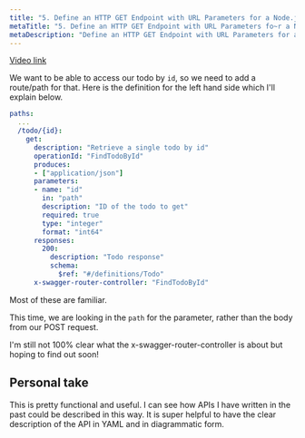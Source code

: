 ```yaml
---
title: "5. Define an HTTP GET Endpoint with URL Parameters for a Node.js Server with Swagger"
metaTitle: "5. Define an HTTP GET Endpoint with URL Parameters fo~r a Node.js Server with Swagger"
metaDescription: "Define an HTTP GET Endpoint with URL Parameters for a Node.js Server with Swagger"
---
```


[Video link](https://egghead.io/lessons/node-js-define-an-http-get-endpoint-with-url-parameters-for-a-node-js-server-with-swagger)

We want to be able to access our todo by `id`, so we need to add a route/path for that. Here is the definition for the left hand side which I'll explain below.

```yaml
paths:
  ...
  /todo/{id}:
    get:
      description: "Retrieve a single todo by id"
      operationId: "FindTodoById"
      produces:
      - ["application/json"]
      parameters:
      - name: "id"
        in: "path"
        description: "ID of the todo to get"
        required: true
        type: "integer"
        format: "int64"
      responses:
        200:
          description: "Todo response"
          schema:
            $ref: "#/definitions/Todo"
      x-swagger-router-controller: "FindTodoById"
```

Most of these are familiar.

This time, we are looking in the `path` for the parameter, rather than the body from our POST request.

I'm still not 100% clear what the x-swagger-router-controller is about but hoping to find out soon!

## Personal take

This is pretty functional and useful. I can see how APIs I have written in the past could be described in this way. It is super helpful to have the clear description of the API in YAML and in diagrammatic form.
